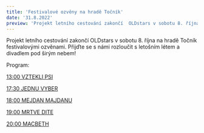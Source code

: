 ```yaml
---
title: 'Festivalové ozvěny na hradě Točník'
date: '31.8.2022'
preview: 'Projekt letního cestování zakončí  OLDstars v sobotu 8. října na hradě Točník...'
---
```

Projekt letního cestování zakončí  OLDstars v sobotu 8. října na hradě Točník festivalovými ozvěnami. Přijďte se s námi rozloučit s letošním létem a divadlem pod širým nebem!

Program:

[13:00 VZTEKLI PSI](https://www.oldstars.cz/repertoar/vztekli-psi)

[17:30 JEDNU VYBER](https://www.oldstarsontheroad.cz/jednu-vyber/)

[18:00 MEJDAN MAJDANU](https://www.oldstars.cz/repertoar/mejdan%20majdanu)

[19:00 MRTVE DITE](https://www.oldstars.cz/repertoar/mrtve-dite)

[20:00 MACBETH](https://www.oldstars.cz/repertoar/Macbeth22)
